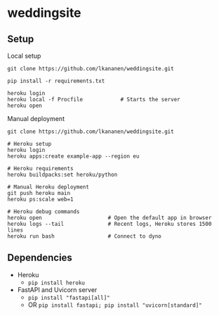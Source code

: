 # weddingsite


## Setup

Local setup

```
git clone https://github.com/lkananen/weddingsite.git

pip install -r requirements.txt

heroku login
heroku local -f Procfile            # Starts the server
heroku open
```

Manual deployment

```
git clone https://github.com/lkananen/weddingsite.git

# Heroku setup
heroku login
heroku apps:create example-app --region eu

# Heroku requirements
heroku buildpacks:set heroku/python

# Manual Heroku deployment
git push heroku main
heroku ps:scale web=1

# Heroku debug commands
heroku open                     # Open the default app in browser
heroku logs --tail              # Recent logs, Heroku stores 1500 lines
heroku run bash                 # Connect to dyno
```

## Dependencies

- Heroku
  - `pip install heroku`
- FastAPI and Uvicorn server
  - `pip install "fastapi[all]"`
  - OR `pip install fastapi; pip install "uvicorn[standard]"`
